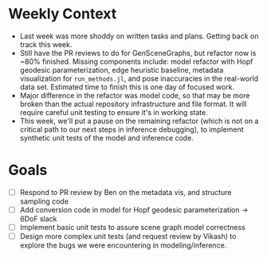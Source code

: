 # Weekly Context

* Last week was more shoddy on written tasks and plans. Getting back on track
  this week.
* Still have the PR reviews to do for GenSceneGraphs, but refactor now is ~80%
  finished. Missing components include: model refactor with Hopf geodesic
  parameterization, edge heuristic baseline, metadata visualization for
  `run_methods.jl`, and pose inaccuracies in the real-world data set. Estimated
  time to finish this is one day of focused work.
* Major difference in the refactor was model code, so that may be more broken
  than the actual repository infrastructure and file format. It will require
  careful unit testing to ensure it's in working state.
* This week, we'll put a pause on the remaining refactor (which is not on a
  critical path to our next steps in inference debugging), to implement
  synthetic unit tests of the model and inference code.


# Goals

* [ ] Respond to PR review by Ben on the metadata vis, and structure sampling code
* [ ] Add conversion code in model for Hopf geodesic parameterization -> 6DoF slack
* [ ] Implement basic unit tests to assure scene graph model correctness
* [ ] Design more complex unit tests (and request review by Vikash) to explore
      the bugs we were encountering in modeling/inference.

